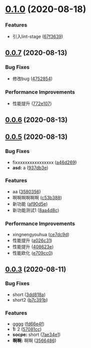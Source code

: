# [0.1.0](http://ruoweiedu.com:7000/ruowei/RuoWeiUmiWeb/compare/v0.0.7...v0.1.0) (2020-08-18)


### Features

* 引入lint-stage ([67f3639](http://ruoweiedu.com:7000/ruowei/RuoWeiUmiWeb/commits/67f363997a2b3bb4c574db90cb9b2976b12dc60d))



## [0.0.7](http://ruoweiedu.com:7000/ruowei/RuoWeiUmiWeb/compare/v0.0.6...v0.0.7) (2020-08-13)


### Bug Fixes

* 修改bug ([4752854](http://ruoweiedu.com:7000/ruowei/RuoWeiUmiWeb/commits/475285407d265c3f0e37a92b09f45b5aefa29f67))


### Performance Improvements

* 性能提升 ([772e107](http://ruoweiedu.com:7000/ruowei/RuoWeiUmiWeb/commits/772e107cc99151c624e8df150d7344ec1a2fbb96))



## [0.0.6](http://ruoweiedu.com:7000/ruowei/RuoWeiUmiWeb/compare/0.0.5...v0.0.6) (2020-08-13)



## [0.0.5](http://ruoweiedu.com:7000/ruowei/RuoWeiUmiWeb/compare/0.0.3...0.0.5) (2020-08-13)


### Bug Fixes

* fixxxxxxxxxxxxxxxx ([a46d269](http://ruoweiedu.com:7000/ruowei/RuoWeiUmiWeb/commits/a46d269e87e95bab8baf52479ac623c82511bde4))
* **asd:** a ([937db3e](http://ruoweiedu.com:7000/ruowei/RuoWeiUmiWeb/commits/937db3e1b44f6f0f12829dd748679f474a743146))


### Features

* aa ([3580356](http://ruoweiedu.com:7000/ruowei/RuoWeiUmiWeb/commits/3580356747f3f7b76bbd913c34ba1479a5829625))
* 啊啊啊啊啊啊 ([c53b388](http://ruoweiedu.com:7000/ruowei/RuoWeiUmiWeb/commits/c53b388b999499ec6b61ac3287377b57e303980f))
* 新功能 ([af90d5e](http://ruoweiedu.com:7000/ruowei/RuoWeiUmiWeb/commits/af90d5e46fae567ef40e3a7183242af00056a66c))
* 新功能测试1 ([8aa4d8c](http://ruoweiedu.com:7000/ruowei/RuoWeiUmiWeb/commits/8aa4d8c977386f3bc69e3d721df619f523215ac9))


### Performance Improvements

* xingnengyouhua ([ce7dc9d](http://ruoweiedu.com:7000/ruowei/RuoWeiUmiWeb/commits/ce7dc9d367175bc036ec17220f3fb8b3363846f5))
* 性能提升 ([a026c31](http://ruoweiedu.com:7000/ruowei/RuoWeiUmiWeb/commits/a026c31b47bed06ad247ee13bc67d58f96a5dcd8))
* 性能提升 ([408623e](http://ruoweiedu.com:7000/ruowei/RuoWeiUmiWeb/commits/408623e13790719bcab863f2a7fd255db34bebc5))
* 性能欧化 ([e709cc0](http://ruoweiedu.com:7000/ruowei/RuoWeiUmiWeb/commits/e709cc0475a619007fb0816d53bf84a6df373b95))



## [0.0.3](http://ruoweiedu.com:7000/ruowei/RuoWeiUmiWeb/compare/fd66e4fcb81cfd1e50286bc32611d18ca4e608d6...0.0.3) (2020-08-11)


### Bug Fixes

* short ([3dd818a](http://ruoweiedu.com:7000/ruowei/RuoWeiUmiWeb/commits/3dd818a940f8d919efe212f30eb82e12e6a9c786))
* short2 ([b7c391b](http://ruoweiedu.com:7000/ruowei/RuoWeiUmiWeb/commits/b7c391b824995c759b2ef05c963b43380e9f8956))


### Features

* gggg ([fd66e4f](http://ruoweiedu.com:7000/ruowei/RuoWeiUmiWeb/commits/fd66e4fcb81cfd1e50286bc32611d18ca4e608d6))
* **1:** 2 ([57081cc](http://ruoweiedu.com:7000/ruowei/RuoWeiUmiWeb/commits/57081cc27d728ce2260591fc0e45ed60c6ace0b1))
* **socpe:** short ([7ae34e1](http://ruoweiedu.com:7000/ruowei/RuoWeiUmiWeb/commits/7ae34e13d03a73b82a8f8dfe97e1d1245f7dc051))
* **啊啊:** 啊啊 ([3566486](http://ruoweiedu.com:7000/ruowei/RuoWeiUmiWeb/commits/3566486a628df28816b68842b20af1b58cae5adf))



